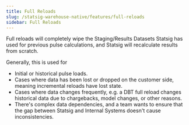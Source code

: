 ```yaml
---
title: Full Reloads
slug: /statsig-warehouse-native/features/full-reloads
sidebar: Full Reloads
---
```


Full reloads will completely wipe the Staging/Results Datasets Statsig has used for previous pulse calculations, and Statsig will recalculate results from scratch.

Generally, this is used for

- Initial or historical pulse loads.
- Cases where data has been lost or dropped on the customer side, meaning incremental reloads have lost state.
- Cases where data changes frequently, e.g. a DBT full reload changes historical data due to chargebacks, model changes, or other reasons.
- There's complex data dependencies, and a team wants to ensure that the gap between Statsig and Internal Systems doesn't cause inconsistencies.
